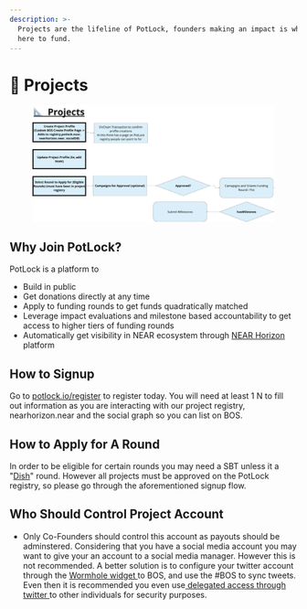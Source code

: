 ```yaml
---
description: >-
  Projects are the lifeline of PotLock, founders making an impact is what we are
  here to fund.
---
```


# 📐 Projects

<figure><img src="../.gitbook/assets/image (4).png" alt=""><figcaption></figcaption></figure>

##

## Why Join PotLock?

PotLock is a platform to

* Build in public
* Get donations directly at any time
* Apply to funding rounds to get funds quadratically matched
* Leverage impact evaluations and milestone based accountability to get access to higher tiers of funding rounds
* Automatically get visibility in NEAR ecosystem through [NEAR Horizon](https://near.org/horizon) platform

## How to Signup

Go to [potlock.io/register](https://potlock.io/register) to register today. You will need at least 1 N to fill out information as you are interacting with our project registry, nearhorizon.near and the social graph so you can list on BOS.



## How to Apply for A Round

In order to be eligible for certain rounds you may need a SBT unless it a "[Dish](../welcome-to-potlock/understanding-pots-funding-rounds.md)" round. However all projects must be approved on the PotLock registry, so please go through the aforementioned signup flow.



## Who Should Control Project Account

* Only Co-Founders should control this account as payouts should be adminstered. Considering that you have a social media account you may want to give your an account to a social media manager. However this is not recommended. A better solution is to configure your twitter account through the [Wormhole widget ](https://near.org/wormhole3.near/widget/Wormhole3.Twitter)to BOS, and use the #BOS to sync tweets. Even then it is recommended you even use[ delegated access through twitter ](https://help.twitter.com/en/managing-your-account/how-to-use-the-delegate-feature)to other individuals for security purposes.


